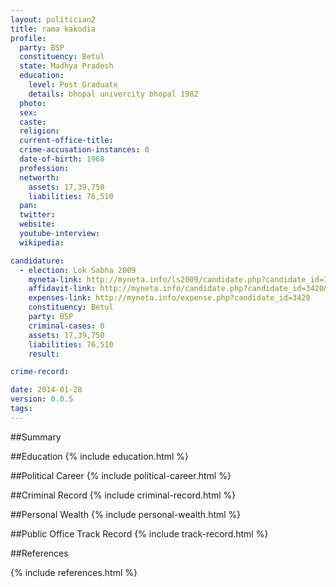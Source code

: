 ```yaml
---
layout: politician2
title: rama kakodia
profile: 
  party: BSP
  constituency: Betul
  state: Madhya Pradesh
  education: 
    level: Post Graduate
    details: bhopal univercity bhopal 1982
  photo: 
  sex: 
  caste: 
  religion: 
  current-office-title: 
  crime-accusation-instances: 0
  date-of-birth: 1960
  profession: 
  networth: 
    assets: 17,39,750
    liabilities: 76,510
  pan: 
  twitter: 
  website: 
  youtube-interview: 
  wikipedia: 

candidature: 
  - election: Lok Sabha 2009
    myneta-link: http://myneta.info/ls2009/candidate.php?candidate_id=3420
    affidavit-link: http://myneta.info/candidate.php?candidate_id=3420&scan=original
    expenses-link: http://myneta.info/expense.php?candidate_id=3420
    constituency: Betul 
    party: BSP
    criminal-cases: 0
    assets: 17,39,750
    liabilities: 76,510
    result:  

crime-record: 

date: 2014-01-28
version: 0.0.5
tags: 
---
```

##Summary


##Education
{% include education.html %}


##Political Career
{% include political-career.html %}


##Criminal Record
{% include criminal-record.html %}


##Personal Wealth
{% include personal-wealth.html %}


##Public Office Track Record
{% include track-record.html %}


##References


{% include references.html %}
